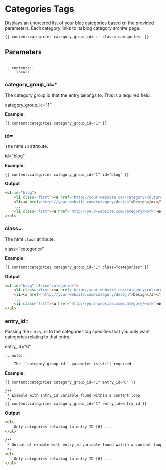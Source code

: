 # Categories Tags

Displays an unordered list of your blog categories based on the provided parameters. Each category links to its blog category archive page.

```
{{ content:categories category_group_id="1" class="categories" }}
```

## Parameters

```eval_rst

.. contents::
    :local: 

```

### category_group_id=*

The category group id that the entry belongs to. This is a required field.

category_group_id="1"

**Example:**

```
{{ content:categories category_group_id="1" }}
```
    
### id=

The html ``id`` attribute.

id="blog"

**Example:**

```
{{ content:categories category_group_id="1" id="blog" }}
```

**Output**

```html
<ul id="blog">
    <li class="first"><a href="http://your-website.com/category/culture">Culture</a></li>
    <li><a href="http://your-website.com/category/design">Design</a></li>
    ...
    <li class="last"><a href="http://your-website.com/category/work">Work</a></li>
</ul>
``` 

### class=

The html ``class`` attribute.

class="categories"

**Example:**

```
{{ content:categories category_group_id="1" class="categories" }}
```

**Output**

```html
<ul id="blog" class="categories">
    <li class="first"><a href="http://your-website.com/category/culture">Culture</a></li>
    <li><a href="http://your-website.com/category/design">Design</a></li>
    ...
    <li class="last"><a href="http://your-website.com/category/work">Work</a></li>
</ul>
```

### entry_id=

Passing the ``entry_id`` to the categories tag specifies that you only want categories relating to that entry.
    
entry_id="6"

```eval_rst
.. note::

    The ``category_group_id`` parameter is still required.
```

**Example:**

```
{{ content:categories category_group_id="1" entry_id="6" }}

/**
 * Example with entry_id variable found within a content loop
 */
{{ content:categories category_group_id="1" entry_id=entry_id }}
```

**Output**

```html
<ul>
    Only categories relating to entry ID [6] ...
</ul>

/**
 * Output of example with entry_id variable found within a content loop
 */
<ul>
    Only categories relating to entry ID [6] ...
</ul>
```